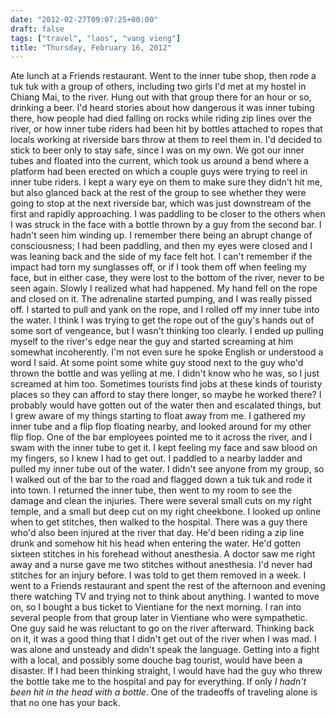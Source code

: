 ```yaml
---
date: "2012-02-27T09:07:25+00:00"
draft: false
tags: ["travel", "laos", "vang vieng"]
title: "Thursday, February 16, 2012"
---
```

Ate lunch at a Friends restaurant. Went to the inner tube shop, then rode a tuk tuk with a group of others, including two girls I'd met at my hostel in Chiang Mai, to the river. Hung out with that group there for an hour or so, drinking a beer. I'd heard stories about how dangerous it was inner tubing there, how people had died falling on rocks while riding zip lines over the river, or how inner tube riders had been hit by bottles attached to ropes that locals working at riverside bars throw at them to reel them in. I'd decided to stick to beer only to stay safe, since I was on my own. We got our inner tubes and floated into the current, which took us around a bend where a platform had been erected on which a couple guys were trying to reel in inner tube riders. I kept a wary eye on them to make sure they didn't hit me, but also glanced back at the rest of the group to see whether they were going to stop at the next riverside bar, which was just downstream of the first and rapidly approaching. I was paddling to be closer to the others when I was struck in the face with a bottle thrown by a guy from the second bar. I hadn't seen him winding up. I remember there being an abrupt change of consciousness; I had been paddling, and then my eyes were closed and I was leaning back and the side of my face felt hot. I can't remember if the impact had torn my sunglasses off, or if I took them off when feeling my face, but in either case, they were lost to the bottom of the river, never to be seen again. Slowly I realized what had happened. My hand fell on the rope and closed on it. The adrenaline started pumping, and I was really pissed off. I started to pull and yank on the rope, and I rolled off my inner tube into the water. I think I was trying to get the rope out of the guy's hands out of some sort of vengeance, but I wasn't thinking too clearly. I ended up pulling myself to the river's edge near the guy and started screaming at him somewhat incoherently. I'm not even sure he spoke English or understood a word I said. At some point some white guy stood next to the guy who'd thrown the bottle and was yelling at me. I didn't know who he was, so I just screamed at him too. Sometimes tourists find jobs at these kinds of touristy places so they can afford to stay there longer, so maybe he worked there? I probably would have gotten out of the water then and escalated things, but I grew aware of my things starting to float away from me. I gathered my inner tube and a flip flop floating nearby, and looked around for my other flip flop. One of the bar employees pointed me to it across the river, and I swam with the inner tube to get it. I kept feeling my face and saw blood on my fingers, so I knew I had to get out. I paddled to a nearby ladder and pulled my inner tube out of the water. I didn't see anyone from my group, so I walked out of the bar to the road and flagged down a tuk tuk and rode it into town. I returned the inner tube, then went to my room to see the damage and clean the injuries. There were several small cuts on my right temple, and a small but deep cut on my right cheekbone. I looked up online when to get stitches, then walked to the hospital. There was a guy there who'd also been injured at the river that day. He'd been riding a zip line drunk and somehow hit his head when entering the water. He'd gotten sixteen stitches in his forehead without anesthesia. A doctor saw me right away and a nurse gave me two stitches without anesthesia. I'd never had stitches for an injury before. I was told to get them removed in a week. I went to a Friends restaurant and spent the rest of the afternoon and evening there watching TV and trying not to think about anything. I wanted to move on, so I bought a bus ticket to Vientiane for the next morning. I ran into several people from that group later in Vientiane who were sympathetic. One guy said he was reluctant to go on the river afterward. Thinking back on it, it was a good thing that I didn't get out of the river when I was mad. I was alone and unsteady and didn't speak the language. Getting into a fight with a local, and possibly some douche bag tourist, would have been a disaster. If I had been thinking straight, I would have had the guy who threw the bottle take me to the hospital and pay for everything. If only *I hadn't been hit in the head with a bottle*. One of the tradeoffs of traveling alone is that no one has your back.

